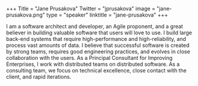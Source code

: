 +++
Title = "Jane Prusakova"
Twitter = "jprusakova"
image = "jane-prusakova.png"
type = "speaker"
linktitle = "jane-prusakova"
+++

I am a software architect and developer, an Agile proponent, and a great believer in building valuable software that users will love to use. I build large back-end systems that require high-performance and high-reliability, and process vast amounts of data. I believe that successful software is created by strong teams, requires good engineering practices, and evolves in close collaboration with the users. As a Principal Consultant for Improving Enterprises, I work with distributed teams on distributed software. As a consulting team, we focus on technical excellence, close contact with the client, and rapid iterations.